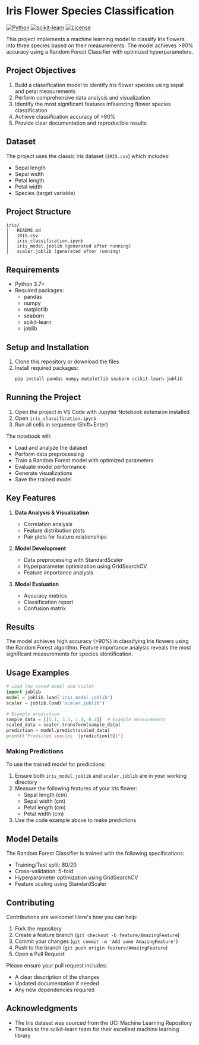 # Iris Flower Species Classification

[![Python](https://img.shields.io/badge/Python-3.7%2B-blue)](https://www.python.org/)
[![scikit-learn](https://img.shields.io/badge/scikit--learn-Latest-orange)](https://scikit-learn.org/)
[![License](https://img.shields.io/badge/License-MIT-green.svg)](LICENSE)

This project implements a machine learning model to classify Iris flowers into three species based on their measurements. The model achieves >90% accuracy using a Random Forest Classifier with optimized hyperparameters.

## Project Objectives

1. Build a classification model to identify Iris flower species using sepal and petal measurements
2. Perform comprehensive data analysis and visualization
3. Identify the most significant features influencing flower species classification
4. Achieve classification accuracy of >90%
5. Provide clear documentation and reproducible results

## Dataset

The project uses the classic Iris dataset (`IRIS.csv`) which includes:
- Sepal length
- Sepal width
- Petal length
- Petal width
- Species (target variable)

## Project Structure

```
iris/
│   README.md
│   IRIS.csv
│   iris_classification.ipynb
│   iris_model.joblib (generated after running)
│   scaler.joblib (generated after running)
```

## Requirements

- Python 3.7+
- Required packages:
  - pandas
  - numpy
  - matplotlib
  - seaborn
  - scikit-learn
  - joblib

## Setup and Installation

1. Clone this repository or download the files
2. Install required packages:
   ```powershell
   pip install pandas numpy matplotlib seaborn scikit-learn joblib
   ```

## Running the Project

1. Open the project in VS Code with Jupyter Notebook extension installed
2. Open `iris_classification.ipynb`
3. Run all cells in sequence (Shift+Enter)

The notebook will:
- Load and analyze the dataset
- Perform data preprocessing
- Train a Random Forest model with optimized parameters
- Evaluate model performance
- Generate visualizations
- Save the trained model

## Key Features

1. **Data Analysis & Visualization**
   - Correlation analysis
   - Feature distribution plots
   - Pair plots for feature relationships

2. **Model Development**
   - Data preprocessing with StandardScaler
   - Hyperparameter optimization using GridSearchCV
   - Feature importance analysis

3. **Model Evaluation**
   - Accuracy metrics
   - Classification report
   - Confusion matrix

## Results

The model achieves high accuracy (>90%) in classifying Iris flowers using the Random Forest algorithm. Feature importance analysis reveals the most significant measurements for species identification.

## Usage Examples

```python
# Load the saved model and scaler
import joblib
model = joblib.load('iris_model.joblib')
scaler = joblib.load('scaler.joblib')

# Example prediction
sample_data = [[5.1, 3.5, 1.4, 0.2]]  # Example measurements
scaled_data = scaler.transform(sample_data)
prediction = model.predict(scaled_data)
print(f"Predicted species: {prediction[0]}")
```

### Making Predictions
To use the trained model for predictions:
1. Ensure both `iris_model.joblib` and `scaler.joblib` are in your working directory
2. Measure the following features of your Iris flower:
   - Sepal length (cm)
   - Sepal width (cm)
   - Petal length (cm)
   - Petal width (cm)
3. Use the code example above to make predictions

## Model Details

The Random Forest Classifier is trained with the following specifications:
- Training/Test split: 80/20
- Cross-validation: 5-fold
- Hyperparameter optimization using GridSearchCV
- Feature scaling using StandardScaler

## Contributing

Contributions are welcome! Here's how you can help:

1. Fork the repository
2. Create a feature branch (`git checkout -b feature/AmazingFeature`)
3. Commit your changes (`git commit -m 'Add some AmazingFeature'`)
4. Push to the branch (`git push origin feature/AmazingFeature`)
5. Open a Pull Request

Please ensure your pull request includes:
- A clear description of the changes
- Updated documentation if needed
- Any new dependencies required

## Acknowledgments

- The Iris dataset was sourced from the UCI Machine Learning Repository
- Thanks to the scikit-learn team for their excellent machine learning library
